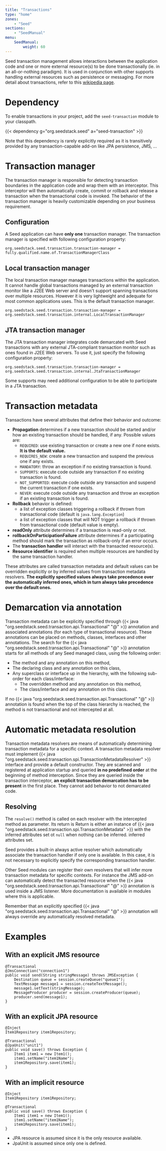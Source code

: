 ```yaml
---
title: "Transactions"
type: "home"
zones:
    - "Seed"
sections:
    - "SeedManual"
menu:
    SeedManual:
        weight: 60
---
```


Seed transaction management allows interactions between the application code and one or more external resource(s) to be
done transactionally (ie. in an all-or-nothing paradigm). It is used in conjunction with other supports handling external 
resources such as persistence or messaging. For more detail about transactions, refer to this [wikipedia page](http://en.wikipedia.org/wiki/Transaction_processing).

# Dependency

To enable transactions in your project, add the `seed-transaction` module to your classpath. 

{{< dependency g="org.seedstack.seed" a="seed-transaction" >}}

Note that this dependency is rarely explicitly required as it is transitively provided by any transaction-capable add-on
like JPA persistence, JMS, ...

# Transaction manager

The transaction manager is responsible for detecting transaction boundaries in the application code and wrap them with
an interceptor. This interceptor will then automatically create, commit or rollback and release a transaction when the
transactional code is invoked. The behavior of the transaction manager is heavily customizable depending on your business requirement.

## Configuration

A Seed application can have **only one** transaction manager. The transaction manager is specified with following configuration property:

	org.seedstack.seed.transaction.transaction-manager = fully.qualified.name.of.TransactionManagerClass

## Local transaction manager

The local transaction manager manages transactions within the application. It cannot handle global transactions managed 
by an external transaction monitor like a J2EE Web server and doesn't support spanning transactions over multiple 
resources. However it is very lightweight and adequate for most common applications uses. This is the default transaction
manager.

	org.seedstack.seed.transaction.transaction-manager = org.seedstack.seed.transaction.internal.LocalTransactionManager

## JTA transaction manager	

The JTA transaction manager integrates code demarcated with Seed transactions with any external JTA-compliant transaction
monitor such as ones found in J2EE Web servers. To use it, just specify the following configuration property:

	org.seedstack.seed.transaction.transaction-manager = org.seedstack.seed.transaction.internal.JtaTransactionManager
	
Some supports may need additional configuration to be able to participate in a JTA transaction. 

# Transaction metadata

Transactions have several attributes that define their behavior and outcome:

* **Propagation** determines if a new transaction should be started and/or how an existing transaction should be handled, if any. Possible values are:
	* `REQUIRED`: use existing transaction or create a new one if none exists. **It is the default value.**
	* `REQUIRES_NEW`: create a new transaction and suspend the previous one if any exists.
	* `MANDATORY`: throw an exception if no existing transaction is found.
	* `SUPPORTS`: execute code outside any transaction if no existing transaction is found.
	* `NOT_SUPPORTED`: execute code outside any transaction and suspend the current transaction if one exists.
	* `NEVER`: execute code outside any transaction and throw an exception if an existing transaction is found.
* **Rollback** behavior is defined:
	* a list of exception classes triggering a rollback if thrown from transactional code (default is `java.lang.Exception`)
	* a list of exception classes that will NOT trigger a rollback if thrown from transactional code (default value is empty).
* **readOnly** attribute determines if a transaction is read-only or not.
* **rollbackOnParticipationFailure** attribute determines if a participating method should mark the transaction as rollback-only if an error occurs.
* The **transaction handler** will interact with the transacted resource(s).
* **Resource identifier** is required when multiple resources are handled by the same transaction handler.

These attributes are called transaction metadata and default values can be overridden explicitly or by inferred
values from transaction metadata resolvers. **The explicitly specified values always take precedence over the automatically
inferred ones, which in turn always take precedence over the default ones.**

# Demarcation via annotation

Transaction metadata can be explicitly specified through {{< java "org.seedstack.seed.transaction.api.Transactional" "@" >}} annotation and associated annotations (for
each type of transactional resource). These annotations can be placed on methods, classes, interfaces and other annotations.
The search for the {{< java "org.seedstack.seed.transaction.api.Transactional" "@" >}} annotation starts for all methods of any Seed managed class, using the following order:

* The method and any annotation on this method,
* The declaring class and any annotation on this class,
* Any superclass or interface up in the hierarchy, with the following sub-order for each class/interface:
	* The overridden method and any annotation on this method,
	* The class/interface and any annotation on this class.
	
If no {{< java "org.seedstack.seed.transaction.api.Transactional" "@" >}} annotation is found when the top of the class hierarchy is reached, the method is not transactional
and not intercepted at all.

# Automatic metadata resolution

Transaction metadata resolvers are means of automatically determining transaction metadata for a specific context. A
transaction metadata resolver must implement {{< java "org.seedstack.seed.transaction.spi.TransactionMetadataResolver" >}} interface 
and provide a default constructor. They are scanned and registered at application startup and queried **in no predefined
order** at the beginning of method interception. Since they are queried inside the transaction interceptor,
**an explicit transaction demarcation has to be present** in the first place. They cannot add behavior to not
demarcated code.

## Resolving

The `resolve()` method is called on each resolver with the intercepted method as parameter. Its return is Return is either an instance 
of {{< java "org.seedstack.seed.transaction.spi.TransactionMetadata" >}} with the inferred attributes set ot `null` when nothing can be inferred.
inferred attributes set.

Seed provides a built-in always active resolver which automatically associate the transaction handler if only
one is available. In this case, it is not necessary to explicitly specify the corresponding transaction handler.

Other Seed modules can register their own resolvers that will infer more transaction metadata for specific contexts. For
instance the JMS add-on can automatically detect the transacted resource when the {{< java "org.seedstack.seed.transaction.api.Transactional" "@" >}} annotation is used
inside a JMS listener. More documentation is available in modules where this is applicable.

Remember that an explicitly specified {{< java "org.seedstack.seed.transaction.api.Transactional" "@" >}} annotation will always override any automatically resolved metadata.

# Examples

## With an explicit JMS resource

	@Transactional
    @JmsConnection("connection1")
    public void send(String stringMessage) throws JMSException {
        Destination queue = session.createQueue("queue1");
        TextMessage message1 = session.createTextMessage();
        message1.setText(stringMessage);
        MessageProducer producer = session.createProducer(queue);
        producer.send(message1);
    }
	
## With an explicit JPA resource 

	@Inject
    Item1Repository item1Repository;
	
    @Transactional
    @JpaUnit("unit1")
    public void save() throws Exception {
        Item1 item1 = new Item1();
        item1.setName("item1Name");
        item1Repository.save(item1);
    }
	
## With an implicit resource


	@Inject
	Item1Repository item1Repository;
	
	@Transactional
	public void save() throws Exception {
		Item1 item1 = new Item1();
		item1.setName("item1Name");
		item1Repository.save(item1);
	}
	
	
 * JPA resource is assumed since it is the only resource available.
 * JpaUnit is assumed since only one is defined.
 